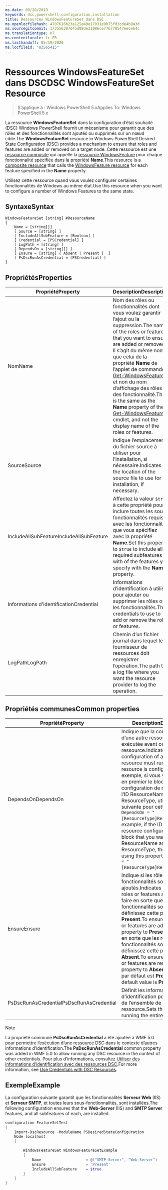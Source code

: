 ```yaml
---
ms.date: 09/20/2019
keywords: dsc,powershell,configuration,installation
title: Ressources WindowsFeatureSet dans DSC
ms.openlocfilehash: 4707616b23a125e49e17031e0b75fd3cde4b9a3d
ms.sourcegitcommit: 173556307d45d88de31086ce776770547eece64c
ms.translationtype: HT
ms.contentlocale: fr-FR
ms.lasthandoff: 05/19/2020
ms.locfileid: "83565415"
---
```

# <a name="dsc-windowsfeatureset-resource"></a><span data-ttu-id="4e58f-103">Ressources WindowsFeatureSet dans DSC</span><span class="sxs-lookup"><span data-stu-id="4e58f-103">DSC WindowsFeatureSet Resource</span></span>

> <span data-ttu-id="4e58f-104">S’applique à : Windows PowerShell 5.x</span><span class="sxs-lookup"><span data-stu-id="4e58f-104">Applies To: Windows PowerShell 5.x</span></span>

<span data-ttu-id="4e58f-105">La ressource **WindowsFeatureSet** dans la configuration d’état souhaité (DSC) Windows PowerShell fournit un mécanisme pour garantir que des rôles et des fonctionnalités sont ajoutés ou supprimés sur un nœud cible.</span><span class="sxs-lookup"><span data-stu-id="4e58f-105">The **WindowsFeatureSet** resource in Windows PowerShell Desired State Configuration (DSC) provides a mechanism to ensure that roles and features are added or removed on a target node.</span></span> <span data-ttu-id="4e58f-106">Cette ressource est une [ressource composite](../../../resources/authoringResourceComposite.md) qui appelle la [ressource WindowsFeature](windowsfeatureResource.md) pour chaque fonctionnalité spécifiée dans la propriété **Name**.</span><span class="sxs-lookup"><span data-stu-id="4e58f-106">This resource is a [composite resource](../../../resources/authoringResourceComposite.md) that calls the [WindowsFeature resource](windowsfeatureResource.md) for each feature specified in the **Name** property.</span></span>

<span data-ttu-id="4e58f-107">Utilisez cette ressource quand vous voulez configurer certaines fonctionnalités de Windows au même état.</span><span class="sxs-lookup"><span data-stu-id="4e58f-107">Use this resource when you want to configure a number of Windows Features to the same state.</span></span>

## <a name="syntax"></a><span data-ttu-id="4e58f-108">Syntaxe</span><span class="sxs-lookup"><span data-stu-id="4e58f-108">Syntax</span></span>

```Syntax
WindowsFeatureSet [string] #ResourceName
{
    Name = [string[]]
    [ Source = [string] ]
    [ IncludeAllSubFeature = [Boolean] ]
    [ Credential = [PSCredential] ]
    [ LogPath = [string] ]
    [ DependsOn = [string[]] ]
    [ Ensure = [string] { Absent | Present }  ]
    [ PsDscRunAsCredential = [PSCredential] ]
}
```

## <a name="properties"></a><span data-ttu-id="4e58f-109">Propriétés</span><span class="sxs-lookup"><span data-stu-id="4e58f-109">Properties</span></span>

|  <span data-ttu-id="4e58f-110">Propriété</span><span class="sxs-lookup"><span data-stu-id="4e58f-110">Property</span></span>  |  <span data-ttu-id="4e58f-111">Description</span><span class="sxs-lookup"><span data-stu-id="4e58f-111">Description</span></span>   |
|---|---|
|<span data-ttu-id="4e58f-112">Nom</span><span class="sxs-lookup"><span data-stu-id="4e58f-112">Name</span></span> |<span data-ttu-id="4e58f-113">Nom des rôles ou fonctionnalités dont vous voulez garantir l’ajout ou la suppression.</span><span class="sxs-lookup"><span data-stu-id="4e58f-113">The names of the roles or features that you want to ensure are added or removed.</span></span> <span data-ttu-id="4e58f-114">Il s’agit du même nom que celui de la propriété **Name** de l’applet de commande [Get-WindowsFeature](/powershell/module/servermanager/get-windowsfeature?view=winserver2012r2-ps), et non du nom d’affichage des rôles ou des fonctionnalité.</span><span class="sxs-lookup"><span data-stu-id="4e58f-114">This is the same as the **Name** property of the [Get-WindowsFeature](/powershell/module/servermanager/get-windowsfeature?view=winserver2012r2-ps) cmdlet, and not the display name of the roles or features.</span></span> |
|<span data-ttu-id="4e58f-115">Source</span><span class="sxs-lookup"><span data-stu-id="4e58f-115">Source</span></span> |<span data-ttu-id="4e58f-116">Indique l’emplacement du fichier source à utiliser pour l’installation, si nécessaire.</span><span class="sxs-lookup"><span data-stu-id="4e58f-116">Indicates the location of the source file to use for installation, if necessary.</span></span> |
|<span data-ttu-id="4e58f-117">IncludeAllSubFeature</span><span class="sxs-lookup"><span data-stu-id="4e58f-117">IncludeAllSubFeature</span></span> |<span data-ttu-id="4e58f-118">Affectez la valeur `$true` à cette propriété pour inclure toutes les sous-fonctionnalités requises avec les fonctionnalités que vous spécifiez avec la propriété **Name**.</span><span class="sxs-lookup"><span data-stu-id="4e58f-118">Set this property to `$true` to include all required subfeatures with of the features you specify with the **Name** property.</span></span> |
|<span data-ttu-id="4e58f-119">Informations d'identification</span><span class="sxs-lookup"><span data-stu-id="4e58f-119">Credential</span></span> |<span data-ttu-id="4e58f-120">Informations d’identification à utiliser pour ajouter ou supprimer les rôles ou les fonctionnalités.</span><span class="sxs-lookup"><span data-stu-id="4e58f-120">The credentials to use to add or remove the roles or features.</span></span> |
|<span data-ttu-id="4e58f-121">LogPath</span><span class="sxs-lookup"><span data-stu-id="4e58f-121">LogPath</span></span> |<span data-ttu-id="4e58f-122">Chemin d’un fichier journal dans lequel le fournisseur de ressources doit enregistrer l’opération.</span><span class="sxs-lookup"><span data-stu-id="4e58f-122">The path to a log file where you want the resource provider to log the operation.</span></span> |

## <a name="common-properties"></a><span data-ttu-id="4e58f-123">Propriétés communes</span><span class="sxs-lookup"><span data-stu-id="4e58f-123">Common properties</span></span>

|<span data-ttu-id="4e58f-124">Propriété</span><span class="sxs-lookup"><span data-stu-id="4e58f-124">Property</span></span> |<span data-ttu-id="4e58f-125">Description</span><span class="sxs-lookup"><span data-stu-id="4e58f-125">Description</span></span> |
|---|---|
|<span data-ttu-id="4e58f-126">DependsOn</span><span class="sxs-lookup"><span data-stu-id="4e58f-126">DependsOn</span></span> |<span data-ttu-id="4e58f-127">Indique que la configuration d’une autre ressource doit être exécutée avant celle de cette ressource.</span><span class="sxs-lookup"><span data-stu-id="4e58f-127">Indicates that the configuration of another resource must run before this resource is configured.</span></span> <span data-ttu-id="4e58f-128">Par exemple, si vous voulez exécuter en premier le bloc de script de configuration de ressource ayant l’ID ResourceName et le type ResourceType, utilisez la syntaxe suivante pour cette propriété : `DependsOn = "[ResourceType]ResourceName"`.</span><span class="sxs-lookup"><span data-stu-id="4e58f-128">For example, if the ID of the resource configuration script block that you want to run first is ResourceName and its type is ResourceType, the syntax for using this property is `DependsOn = "[ResourceType]ResourceName"`.</span></span> |
|<span data-ttu-id="4e58f-129">Ensure</span><span class="sxs-lookup"><span data-stu-id="4e58f-129">Ensure</span></span> |<span data-ttu-id="4e58f-130">Indique si les rôles ou fonctionnalités sont ajoutés.</span><span class="sxs-lookup"><span data-stu-id="4e58f-130">Indicates whether the roles or features are added.</span></span> <span data-ttu-id="4e58f-131">Pour faire en sorte que les rôles ou les fonctionnalités soient ajoutés, définissez cette propriété sur **Present**.</span><span class="sxs-lookup"><span data-stu-id="4e58f-131">To ensure that the roles or features are added, set this property to **Present**.</span></span> <span data-ttu-id="4e58f-132">Pour faire en sorte que les rôles ou les fonctionnalités soient supprimés, définissez cette propriété sur **Absent**.</span><span class="sxs-lookup"><span data-stu-id="4e58f-132">To ensure that the roles or features are removed, set the property to **Absent**.</span></span> <span data-ttu-id="4e58f-133">La valeur par défaut est **Present**.</span><span class="sxs-lookup"><span data-stu-id="4e58f-133">The default value is **Present**.</span></span> |
|<span data-ttu-id="4e58f-134">PsDscRunAsCredential</span><span class="sxs-lookup"><span data-stu-id="4e58f-134">PsDscRunAsCredential</span></span> |<span data-ttu-id="4e58f-135">Définit les informations d’identification pour l’exécution de l’ensemble de la ressource.</span><span class="sxs-lookup"><span data-stu-id="4e58f-135">Sets the credential for running the entire resource as.</span></span> |

> [!NOTE]
> <span data-ttu-id="4e58f-136">La propriété commune **PsDscRunAsCredential** a été ajoutée à WMF 5.0 pour permettre l’exécution d’une ressource DSC dans le contexte d’autres informations d’identification.</span><span class="sxs-lookup"><span data-stu-id="4e58f-136">The **PsDscRunAsCredential** common property was added in WMF 5.0 to allow running any DSC resource in the context of other credentials.</span></span> <span data-ttu-id="4e58f-137">Pour plus d’informations, consultez [Utiliser des informations d’identification avec des ressources DSC](../../../configurations/runasuser.md).</span><span class="sxs-lookup"><span data-stu-id="4e58f-137">For more information, see [Use Credentials with DSC Resources](../../../configurations/runasuser.md).</span></span>

## <a name="example"></a><span data-ttu-id="4e58f-138">Exemple</span><span class="sxs-lookup"><span data-stu-id="4e58f-138">Example</span></span>

<span data-ttu-id="4e58f-139">La configuration suivante garantit que les fonctionnalités **Serveur Web** (IIS) et **Serveur SMTP**, et toutes leurs sous-fonctionnalités, sont installées.</span><span class="sxs-lookup"><span data-stu-id="4e58f-139">The following configuration ensures that the **Web-Server** (IIS) and **SMTP Server** features, and all subfeatures of each, are installed.</span></span>

```powershell
configuration FeatureSetTest
{
    Import-DscResource -ModuleName PSDesiredStateConfiguration
    Node localhost
    {

        WindowsFeatureSet WindowsFeatureSetExample
        {
            Name                    = @("SMTP-Server", "Web-Server")
            Ensure                  = 'Present'
            IncludeAllSubFeature    = $true
        }
    }
}
```
